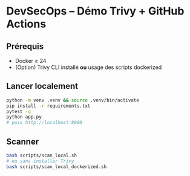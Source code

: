 # DevSecOps – Démo Trivy + GitHub Actions

## Prérequis
- Docker ≥ 24
- (Option) Trivy CLI installé **ou** usage des scripts dockerized

## Lancer localement
```bash
python -m venv .venv && source .venv/bin/activate
pip install -r requirements.txt
pytest -q
python app.py
# puis http://localhost:8000
```

## Scanner
```bash
bash scripts/scan_local.sh
# ou sans installer Trivy
bash scripts/scan_local_dockerized.sh
```
